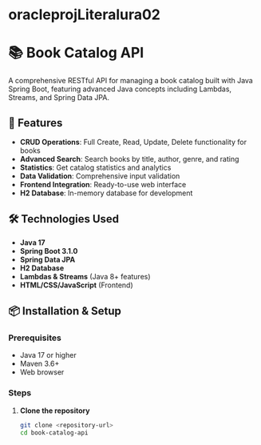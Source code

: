 # oracleprojLiteralura02
# 📚 Book Catalog API

A comprehensive RESTful API for managing a book catalog built with Java Spring Boot, featuring advanced Java concepts including Lambdas, Streams, and Spring Data JPA.

## 🚀 Features

- **CRUD Operations**: Full Create, Read, Update, Delete functionality for books
- **Advanced Search**: Search books by title, author, genre, and rating
- **Statistics**: Get catalog statistics and analytics
- **Data Validation**: Comprehensive input validation
- **Frontend Integration**: Ready-to-use web interface
- **H2 Database**: In-memory database for development

## 🛠️ Technologies Used

- **Java 17**
- **Spring Boot 3.1.0**
- **Spring Data JPA**
- **H2 Database**
- **Lambdas & Streams** (Java 8+ features)
- **HTML/CSS/JavaScript** (Frontend)

## 📦 Installation & Setup

### Prerequisites
- Java 17 or higher
- Maven 3.6+
- Web browser

### Steps

1. **Clone the repository**
   ```bash
   git clone <repository-url>
   cd book-catalog-api
